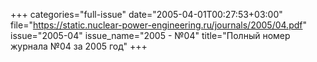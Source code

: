 +++
categories="full-issue"
date="2005-04-01T00:27:53+03:00"
file="https://static.nuclear-power-engineering.ru/journals/2005/04.pdf"
issue="2005-04"
issue_name="2005 - №04"
title="Полный номер журнала №04 за 2005 год"
+++